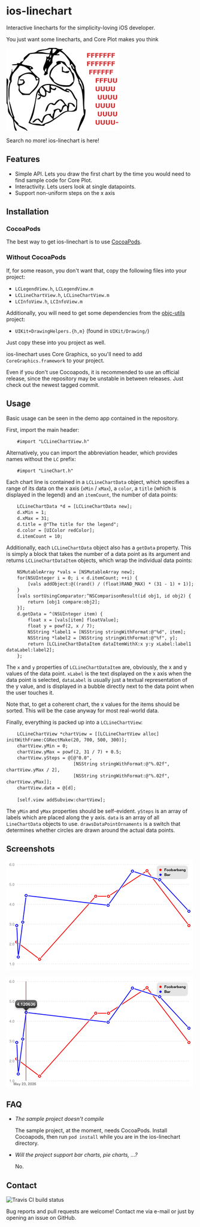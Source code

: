 # ios-linechart
Interactive linecharts for the simplicity-loving iOS developer.

You just want some linecharts, and Core Plot makes you think

![fuuu](doc/rage.png)

Search no more! ios-linechart is here!

## Features
- Simple API. Lets you draw the first chart by the time you would need to find sample code for Core Plot.
- Interactivity. Lets users look at single datapoints.
- Support non-uniform steps on the x axis

## Installation

### CocoaPods
The best way to get ios-linechart is to use [CocoaPods](http://cocoapods.org/). 

### Without CocoaPods

If, for some reason, you don't want that, copy the following files into your project:

* `LCLegendView.h`, `LCLegendView.m`
* `LCLineChartView.h`, `LCLineChartView.m`
* `LCInfoView.h`, `LCInfoView.m`

Additionally, you will need to get some dependencies from the [objc-utils](https://github.com/mruegenberg/objc-utils) project:

* `UIKit+DrawingHelpers.{h,m}` (found in `UIKit/Drawing/`)

Just copy these into you project as well.

ios-linechart uses Core Graphics, so you'll need to add `CoreGraphics.framework` to your project.

Even if you don't use Cocoapods, it is recommended to use an official release, since the repository may be unstable in  between releases. Just check out the newest tagged commit.



## Usage

Basic usage can be seen in the demo app contained in the repository.

First, import the main header:

```obj-c
    #import "LCLineChartView.h"
```

Alternatively, you can import the abbreviation header, which provides names without the `LC` prefix:
```obj-c
    #import "LineChart.h"
```
    
Each chart line is contained in a `LCLineChartData` object, which specifies a range of its data on the x axis (`xMin` / `xMax`), a `color`, a `title` (which is displayed in the legend) and an `itemCount`, the number of data points:

```obj-c
    LCLineChartData *d = [LCLineChartData new];
    d.xMin = 1;
    d.xMax = 31;
    d.title = @"The title for the legend";
    d.color = [UIColor redColor];
    d.itemCount = 10;
```
    
Additionally, each `LCLineChartData` object also has a `getData` property. This is simply a block that takes the number of a data point as its     argument and returns `LCLineChartDataItem` objects, which wrap the individual data points:

```obj-c
    NSMutableArray *vals = [NSMutableArray new];
    for(NSUInteger i = 0; i < d.itemCount; ++i) {
        [vals addObject:@((rand() / (float)RAND_MAX) * (31 - 1) + 1)];
    }
    [vals sortUsingComparator:^NSComparisonResult(id obj1, id obj2) {
        return [obj1 compare:obj2];
    }];
    d.getData = ^(NSUInteger item) {
        float x = [vals[item] floatValue];
        float y = powf(2, x / 7);
        NSString *label1 = [NSString stringWithFormat:@"%d", item];
        NSString *label2 = [NSString stringWithFormat:@"%f", y];
        return [LCLineChartDataItem dataItemWithX:x y:y xLabel:label1 dataLabel:label2];
    };
```
    
The `x` and `y` properties of `LCLineChartDataItem` are, obviously, the x and y values of the data point. `xLabel` is the text displayed on the x axis when the data point is selected, `dataLabel` is usually just a textual representation of the y value, and is displayed in a bubble directly next to the data point when the user touches it.

Note that, to get a coherent chart, the x values for the items should be sorted. This will be the case anyway for most real-world data. 

Finally, everything is packed up into a `LCLineChartView`:

```obj-c
    LCLineChartView *chartView = [[LCLineChartView alloc] initWithFrame:CGRectMake(20, 700, 500, 300)];
    chartView.yMin = 0;
    chartView.yMax = powf(2, 31 / 7) + 0.5;
    chartView.ySteps = @[@"0.0",
                         [NSString stringWithFormat:@"%.02f", chartView.yMax / 2],
                         [NSString stringWithFormat:@"%.02f", chartView.yMax]];
    chartView.data = @[d];

    [self.view addSubview:chartView];
```
    
The `yMin` and `yMax` properties should be self-evident. `ySteps` is an array of labels which are placed along the y axis. `data` is an array of all `LineChartData` objects to use. `drawsDataPointOrnaments` is a switch that determines whether circles are drawn around the actual data points.

## Screenshots
![Screenshot 1](doc/screenshot1.png)

![Screenshot 2](doc/screenshot2.png)

## FAQ

- *The sample project doesn't compile*

  The sample project, at the moment, needs CocoaPods. Install Cocoapods, then run `pod install` while you are in the ios-linechart directory.
  
- *Will the project support bar charts, pie charts, ...?*

  No.

## Contact

![Travis CI build status](https://api.travis-ci.org/mruegenberg/ios-linechart.png)

Bug reports and pull requests are welcome! Contact me via e-mail or just by opening an issue on GitHub.
